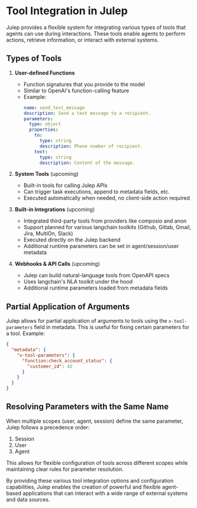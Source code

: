 # Tool Integration in Julep

Julep provides a flexible system for integrating various types of tools that agents can use during interactions. These tools enable agents to perform actions, retrieve information, or interact with external systems.

## Types of Tools

1. **User-defined Functions**
   - Function signatures that you provide to the model
   - Similar to OpenAI's function-calling feature
   - Example:
     ```yaml
     name: send_text_message
     description: Send a text message to a recipient.
     parameters:
       type: object
       properties:
         to:
           type: string
           description: Phone number of recipient.
         text:
           type: string
           description: Content of the message.
     ```

2. **System Tools** (upcoming)
   - Built-in tools for calling Julep APIs
   - Can trigger task executions, append to metadata fields, etc.
   - Executed automatically when needed, no client-side action required

3. **Built-in Integrations** (upcoming)
   - Integrated third-party tools from providers like composio and anon
   - Support planned for various langchain toolkits (Github, Gitlab, Gmail, Jira, MultiOn, Slack)
   - Executed directly on the Julep backend
   - Additional runtime parameters can be set in agent/session/user metadata

4. **Webhooks & API Calls** (upcoming)
   - Julep can build natural-language tools from OpenAPI specs
   - Uses langchain's NLA toolkit under the hood
   - Additional runtime parameters loaded from metadata fields

## Partial Application of Arguments

Julep allows for partial application of arguments to tools using the `x-tool-parameters` field in metadata. This is useful for fixing certain parameters for a tool. Example:

```json
{
  "metadata": {
    "x-tool-parameters": {
      "function:check_account_status": {
        "customer_id": 42
      }
    }
  }
}
```

## Resolving Parameters with the Same Name

When multiple scopes (user, agent, session) define the same parameter, Julep follows a precedence order:

1. Session
2. User
3. Agent

This allows for flexible configuration of tools across different scopes while maintaining clear rules for parameter resolution.

By providing these various tool integration options and configuration capabilities, Julep enables the creation of powerful and flexible agent-based applications that can interact with a wide range of external systems and data sources.